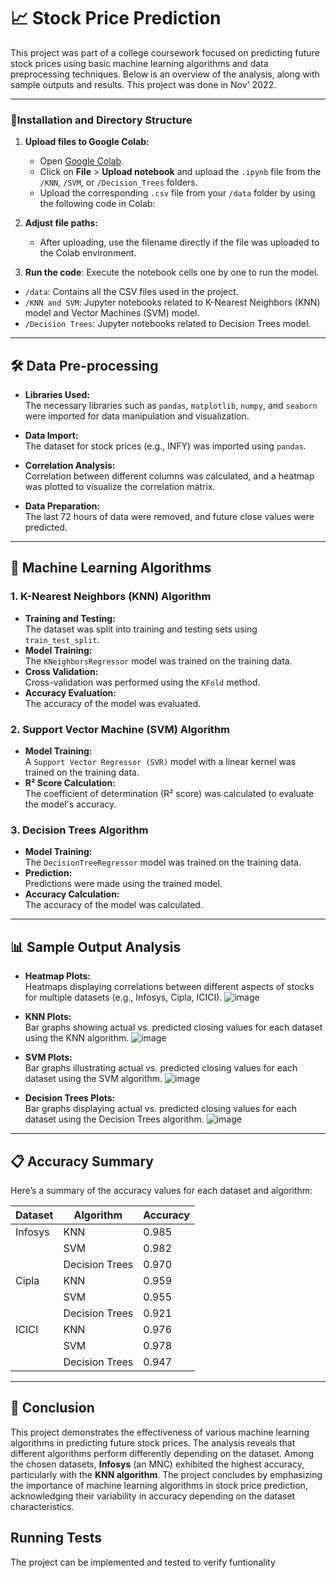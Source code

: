 # 📈 Stock Price Prediction

This project was part of a college coursework focused on predicting future stock prices using basic machine learning algorithms and data preprocessing techniques. Below is an overview of the analysis, along with sample outputs and results. This project was done in Nov' 2022.

---

### 🚀Installation and Directory Structure

1. **Upload files to Google Colab:**
    - Open [Google Colab](https://colab.research.google.com/).
    - Click on **File** > **Upload notebook** and upload the `.ipynb` file from the `/KNN`, `/SVM`, or `/Decision_Trees` folders.
    - Upload the corresponding `.csv` file from your `/data` folder by using the following code in Colab:
     

2. **Adjust file paths:**
    - After uploading, use the filename directly if the file was uploaded to the Colab environment.
    

3. **Run the code**: Execute the notebook cells one by one to run the model.


- `/data`: Contains all the CSV files used in the project.
- `/KNN and SVM`: Jupyter notebooks related to K-Nearest Neighbors (KNN) model and  Vector Machines (SVM) model.
- `/Decision Trees`: Jupyter notebooks related to Decision Trees model.

---

## 🛠️ Data Pre-processing

- **Libraries Used:**  
  The necessary libraries such as `pandas`, `matplotlib`, `numpy`, and `seaborn` were imported for data manipulation and visualization.

- **Data Import:**  
  The dataset for stock prices (e.g., INFY) was imported using `pandas`.

- **Correlation Analysis:**  
  Correlation between different columns was calculated, and a heatmap was plotted to visualize the correlation matrix.

- **Data Preparation:**  
  The last 72 hours of data were removed, and future close values were predicted.

---

## 🤖 Machine Learning Algorithms

### 1. K-Nearest Neighbors (KNN) Algorithm
- **Training and Testing:**  
  The dataset was split into training and testing sets using `train_test_split`.
- **Model Training:**  
  The `KNeighborsRegressor` model was trained on the training data.
- **Cross Validation:**  
  Cross-validation was performed using the `KFold` method.
- **Accuracy Evaluation:**  
  The accuracy of the model was evaluated.


### 2. Support Vector Machine (SVM) Algorithm
- **Model Training:**  
  A `Support Vector Regressor (SVR)` model with a linear kernel was trained on the training data.
- **R² Score Calculation:**  
  The coefficient of determination (R² score) was calculated to evaluate the model's accuracy.

### 3. Decision Trees Algorithm
- **Model Training:**  
  The `DecisionTreeRegressor` model was trained on the training data.
- **Prediction:**  
  Predictions were made using the trained model.
- **Accuracy Calculation:**  
  The accuracy of the model was calculated.

---

## 📊 Sample Output Analysis

- **Heatmap Plots:**  
  Heatmaps displaying correlations between different aspects of stocks for multiple datasets (e.g., Infosys, Cipla, ICICI).
  ![image](https://github.com/user-attachments/assets/17f0cb9a-c984-4c76-9872-55b2f5d3a539)


- **KNN Plots:**  
  Bar graphs showing actual vs. predicted closing values for each dataset using the KNN algorithm.
  ![image](https://github.com/user-attachments/assets/f549d86b-8ae2-4f54-94cc-f46cb5316f7e)

- **SVM Plots:**  
  Bar graphs illustrating actual vs. predicted closing values for each dataset using the SVM algorithm.
  ![image](https://github.com/user-attachments/assets/d0fe52ee-b8eb-4fd4-9fe0-08dde86796f7)

- **Decision Trees Plots:**  
  Bar graphs displaying actual vs. predicted closing values for each dataset using the Decision Trees algorithm.
  ![image](https://github.com/user-attachments/assets/8cba4c5d-f0b9-40e9-a61d-8b9aca86bc7a)

---

## 📋 Accuracy Summary

Here’s a summary of the accuracy values for each dataset and algorithm:

| Dataset | Algorithm      | Accuracy |
| ------- | -------------- | -------- |
| Infosys | KNN            | 0.985    |
|         | SVM            | 0.982    |
|         | Decision Trees | 0.970    |
| Cipla   | KNN            | 0.959    |
|         | SVM            | 0.955    |
|         | Decision Trees | 0.921    |
| ICICI   | KNN            | 0.976    |
|         | SVM            | 0.978    |
|         | Decision Trees | 0.947    |

---

## 🎯 Conclusion

This project demonstrates the effectiveness of various machine learning algorithms in predicting future stock prices. The analysis reveals that different algorithms perform differently depending on the dataset. Among the chosen datasets, **Infosys** (an MNC) exhibited the highest accuracy, particularly with the **KNN algorithm**. The project concludes by emphasizing the importance of machine learning algorithms in stock price prediction, acknowledging their variability in accuracy depending on the dataset characteristics.

## Running Tests

The project can be implemented and tested to verify funtionality
